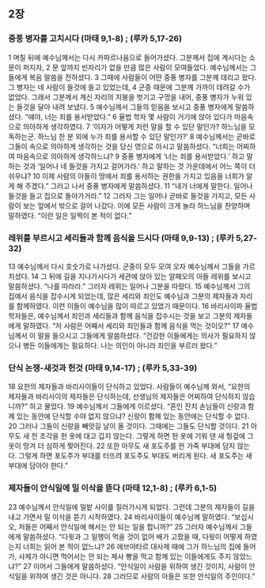 ## 2장
### 중풍 병자를 고치시다 (마태 9,1-8) ;  (루카 5,17-26)
1 며칠 뒤에 예수님께서는 다시 카파르나움으로 들어가셨다. 그분께서 집에 계시다는 소문이 퍼지자,
2 문 앞까지 빈자리가 없을 만큼 많은 사람이 모여들었다. 예수님께서는 그들에게 복음 말씀을 전하셨다.
3 그때에 사람들이 어떤 중풍 병자를 그분께 데리고 왔다. 그 병자는 네 사람이 들것에 들고 있었는데,
4 군중 때문에 그분께 가까이 데려갈 수가 없었다. 그래서 그분께서 계신 자리의 지붕을 벗기고 구멍을 내어, 중풍 병자가 누워 있는 들것을 달아 내려 보냈다.
5 예수님께서 그들의 믿음을 보시고 중풍 병자에게 말씀하셨다. “얘야, 너는 죄를 용서받았다.”
6 율법 학자 몇 사람이 거기에 앉아 있다가 마음속으로 의아하게 생각하였다.
7 ‘이자가 어떻게 저런 말을 할 수 있단 말인가? 하느님을 모독하는군. 하느님 한 분 외에 누가 죄를 용서할 수 있단 말인가?’
8 예수님께서는 곧바로 그들이 속으로 의아하게 생각하는 것을 당신 영으로 아시고 말씀하셨다. “너희는 어찌하여 마음속으로 의아하게 생각하느냐?
9 중풍 병자에게 ‘너는 죄를 용서받았다.’ 하고 말하는 것과 ‘일어나 네 들것을 가지고 걸어가라.’ 하고 말하는 것 가운데에서 어느 쪽이 더 쉬우냐?
10 이제 사람의 아들이 땅에서 죄를 용서하는 권한을 가지고 있음을 너희가 알게 해 주겠다.” 그러고 나서 중풍 병자에게 말씀하셨다.
11 “내가 너에게 말한다. 일어나 들것을 들고 집으로 돌아가거라.”
12 그러자 그는 일어나 곧바로 들것을 가지고, 모든 사람이 보는 앞에서 밖으로 걸어 나갔다. 이에 모든 사람이 크게 놀라 하느님을 찬양하며 말하였다. “이런 일은 일찍이 본 적이 없다.”
### 레위를 부르시고 세리들과 함께 음식을 드시다 (마태 9,9-13) ;  (루카 5,27-32)
13 예수님께서 다시 호숫가로 나가셨다. 군중이 모두 모여 오자 예수님께서 그들을 가르치셨다.
14 그 뒤에 길을 지나가시다가 세관에 앉아 있는 알패오의 아들 레위를 보시고 말씀하셨다. “나를 따라라.” 그러자 레위는 일어나 그분을 따랐다.
15 예수님께서 그의 집에서 음식을 잡수시게 되었는데, 많은 세리와 죄인도 예수님과 그분의 제자들과 자리를 함께하였다. 이런 이들이 예수님을 많이 따르고 있었기 때문이다.
16 바리사이파 율법 학자들은, 예수님께서 죄인과 세리들과 함께 음식을 잡수시는 것을 보고 그분의 제자들에게 말하였다. “저 사람은 어째서 세리와 죄인들과 함께 음식을 먹는 것이오?”
17 예수님께서 이 말을 들으시고 그들에게 말씀하셨다. “건강한 이들에게는 의사가 필요하지 않으나 병든 이들에게는 필요하다. 나는 의인이 아니라 죄인을 부르러 왔다.”
### 단식 논쟁-새것과 헌것 (마태 9,14-17) ;  (루카 5,33-39)
18 요한의 제자들과 바리사이들이 단식하고 있었다. 사람들이 예수님께 와서, “요한의 제자들과 바리사이의 제자들은 단식하는데, 선생님의 제자들은 어찌하여 단식하지 않습니까?” 하고 물었다.
19 예수님께서 그들에게 이르셨다. “혼인 잔치 손님들이 신랑과 함께 있는 동안에 단식할 수야 없지 않으냐? 신랑이 함께 있는 동안에는 단식할 수 없다.
20 그러나 그들이 신랑을 빼앗길 날이 올 것이다. 그때에는 그들도 단식할 것이다.
21 아무도 새 천 조각을 헌 옷에 대고 깁지 않는다. 그렇게 하면 헌 옷에 기워 댄 새 헝겊에 그 옷이 땅겨 더 심하게 찢어진다.
22 또한 아무도 새 포도주를 헌 가죽 부대에 담지 않는다. 그렇게 하면 포도주가 부대를 터뜨려 포도주도 부대도 버리게 된다. 새 포도주는 새 부대에 담아야 한다.”
### 제자들이 안식일에 밀 이삭을 뜯다 (마태 12,1-8) ;  (루카 6,1-5)
23 예수님께서 안식일에 밀밭 사이를 질러가시게 되었다. 그런데 그분의 제자들이 길을 내고 가면서 밀 이삭을 뜯기 시작하였다.
24 바리사이들이 예수님께 말하였다. “보십시오, 저들은 어째서 안식일에 해서는 안 되는 일을 합니까?”
25 그러자 예수님께서 그들에게 말씀하셨다. “다윗과 그 일행이 먹을 것이 없어 배가 고팠을 때, 다윗이 어떻게 하였는지 너희는 읽어 본 적이 없느냐?
26 에브야타르 대사제 때에 그가 하느님의 집에 들어가, 사제가 아니면 먹어서는 안 되는 제사 빵을 먹고 함께 있는 이들에게도 주지 않았느냐?”
27 이어서 그들에게 말씀하셨다. “안식일이 사람을 위하여 생긴 것이지, 사람이 안식일을 위하여 생긴 것은 아니다.
28 그러므로 사람의 아들은 또한 안식일의 주인이다.”
